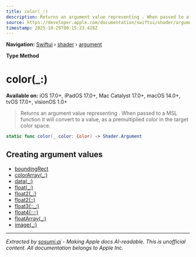 ```yaml
---
title: color(_:)
description: Returns an argument value representing . When passed to a MSL function it will convert to a  value, as a premultiplied color in the target color space.
source: https://developer.apple.com/documentation/swiftui/shader/argument/color(_:)
timestamp: 2025-10-29T00:15:23.428Z
---
```


**Navigation:** [Swiftui](/documentation/swiftui) › [shader](/documentation/swiftui/shader) › [argument](/documentation/swiftui/shader/argument)

**Type Method**

# color(_:)

**Available on:** iOS 17.0+, iPadOS 17.0+, Mac Catalyst 17.0+, macOS 14.0+, tvOS 17.0+, visionOS 1.0+

> Returns an argument value representing . When passed to a MSL function it will convert to a  value, as a premultiplied color in the target color space.

```swift
static func color(_ color: Color) -> Shader.Argument
```

## Creating argument values

- [boundingRect](/documentation/swiftui/shader/argument/boundingrect)
- [colorArray(_:)](/documentation/swiftui/shader/argument/colorarray(_:))
- [data(_:)](/documentation/swiftui/shader/argument/data(_:))
- [float(_:)](/documentation/swiftui/shader/argument/float(_:))
- [float2(_:)](/documentation/swiftui/shader/argument/float2(_:))
- [float2(_:_:)](/documentation/swiftui/shader/argument/float2(_:_:))
- [float3(_:_:_:)](/documentation/swiftui/shader/argument/float3(_:_:_:))
- [float4(_:_:_:_:)](/documentation/swiftui/shader/argument/float4(_:_:_:_:))
- [floatArray(_:)](/documentation/swiftui/shader/argument/floatarray(_:))
- [image(_:)](/documentation/swiftui/shader/argument/image(_:))

---

*Extracted by [sosumi.ai](https://sosumi.ai) - Making Apple docs AI-readable.*
*This is unofficial content. All documentation belongs to Apple Inc.*
